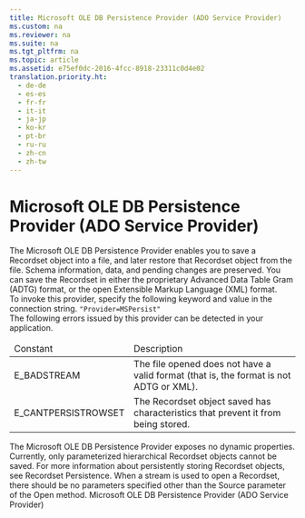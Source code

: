 ```yaml
---
title: Microsoft OLE DB Persistence Provider (ADO Service Provider)
ms.custom: na
ms.reviewer: na
ms.suite: na
ms.tgt_pltfrm: na
ms.topic: article
ms.assetid: e75ef0dc-2016-4fcc-8918-23311c0d4e02
translation.priority.ht: 
  - de-de
  - es-es
  - fr-fr
  - it-it
  - ja-jp
  - ko-kr
  - pt-br
  - ru-ru
  - zh-cn
  - zh-tw
---
```

# Microsoft OLE DB Persistence Provider (ADO Service Provider)
<?xml version="1.0" encoding="utf-8"?>
<developerReferenceWithoutSyntaxDocument xmlns="http://ddue.schemas.microsoft.com/authoring/2003/5" xmlns:xlink="http://www.w3.org/1999/xlink" xmlns:xsi="http://www.w3.org/2001/XMLSchema-instance" xsi:schemaLocation="http://ddue.schemas.microsoft.com/authoring/2003/5 http://dduestorage.blob.core.windows.net/ddueschema/developer.xsd">
  <introduction>
    <para>The Microsoft OLE DB Persistence Provider enables you to save a <legacyLink xlink:href="ede1415f-c3df-4cc5-a05b-2576b2b84b60">Recordset</legacyLink> object into a file, and later restore that <legacyBold>Recordset</legacyBold> object from the file. Schema information, data, and pending changes are preserved.</para>
    <para>You can save the <legacyBold>Recordset</legacyBold> in either the proprietary Advanced Data Table Gram (ADTG) format, or the open Extensible Markup Language (XML) format.</para>
  </introduction>
  <section>
    <title>Provider Keyword</title>
    <content>
      <para>To invoke this provider, specify the following keyword and value in the connection string.</para>
      <code>"Provider=<codeFeaturedElement>MSPersist</codeFeaturedElement>"</code>
    </content>
  </section>
  <section>
    <title>Errors</title>
    <content>
      <para>The following errors issued by this provider can be detected in your application.</para>
      <table xmlns:caps="http://schemas.microsoft.com/build/caps/2013/11">
        <thead>
          <tr>
            <TD>
              <para>Constant</para>
            </TD>
            <TD>
              <para>Description</para>
            </TD>
          </tr>
        </thead>
        <tbody>
          <tr>
            <TD>
              <para>E_BADSTREAM</para>
            </TD>
            <TD>
              <para>The file opened does not have a valid format (that is, the format is not ADTG or XML).</para>
            </TD>
          </tr>
          <tr>
            <TD>
              <para>E_CANTPERSISTROWSET</para>
            </TD>
            <TD>
              <para>The <legacyBold>Recordset</legacyBold> object saved has characteristics that prevent it from being stored.</para>
            </TD>
          </tr>
        </tbody>
      </table>
    </content>
  </section>
  <languageReferenceRemarks>
    <content>
      <para>The Microsoft OLE DB Persistence Provider exposes no dynamic properties.</para>
      <para>Currently, only parameterized hierarchical <legacyBold>Recordset</legacyBold> objects cannot be saved.</para>
      <para>For more information about persistently storing <legacyBold>Recordset</legacyBold> objects, see <legacyLink xlink:href="a9b287f5-04b0-4514-8143-f67879ca9842">Recordset Persistence</legacyLink>.</para>
      <para>When a stream is used to open a <legacyBold>Recordset,</legacyBold> there should be no parameters specified other than the <legacyItalic>Source</legacyItalic> parameter of the <legacyBold>Open</legacyBold> method.</para>
    </content>
  </languageReferenceRemarks>
  <relatedTopics>
<link xlink:href="e75ef0dc-2016-4fcc-8918-23311c0d4e02">Microsoft OLE DB Persistence Provider (ADO Service Provider)</link>
</relatedTopics>
</developerReferenceWithoutSyntaxDocument>